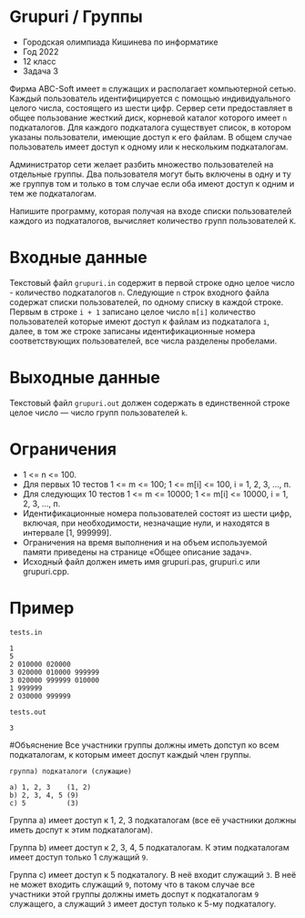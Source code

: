 # Grupuri / Группы
* Городская олимпиада Кишинева по информатике
* Год 2022
* 12 класс
* Задача 3

Фирма ABC-Soft имеет `m` служащих и располагает компьютерной сетью. Каждый пользователь идентифицируется с помощью индивидуального целого числа, состоящего из шести цифр. Сервер сети предоставляет в общее пользование жесткий диск, корневой каталог которого имеет `n` подкаталогов. Для каждого подкаталога существует список, в котором указаны пользователи, имеющие доступ к его файлам. В общем случае
пользователь имеет доступ к одному или к нескольким подкаталогам. 


Администратор сети желает разбить множество пользователей на отдельные группы. Два пользователя могут быть включены в одну и ту же группув том и только в том случае если оба имеют доступ к одним и тем же подкаталогам.


Напишите программу, которая получая на входе списки пользователей каждого из подкаталогов, вычисляет количество групп пользователей `К`.

# Входные данные
Текстовый файл `grupuri.in` содержит в первой строке одно целое число - количество подкаталогов `n`. Следующие `n` строк входного файла содержат списки пользователей, по одному списку в каждой строке. Первым в строке `i + 1`  записано целое число `m[i]` количество пользователей которые имеют доступ к файлам из подкаталога `і`, далее, в том же строке записаны идентификационные номера соответствующих пользователей, все числа разделены пробелами.


# Выходные данные
Текстовый файл `grupuri.out` должен содержать в единственной строке целое число — число групп пользователей `k`.

# Ограничения
* 1 <= n <= 100.
* Для первых 10 тестов 1 <= m <= 100; 1 <= m[i] <= 100, i = 1, 2, 3, ..., п.
* Для следующих 10 тестов 1 <= m <= 10000; 1 <= m[i] <= 10000, i = 1, 2, 3, ..., п.
* Идентификационные номера пользователей состоят из шести цифр, включая, при необходимости, незначащие нули, и находятся в интервале [1, 999999].
* Ограничения на время выполнения и на объем используемой памяти приведены на странице «Общее описание задач».
* Исходный файл должен иметь имя grupuri.pas, grupuri.c или grupuri.cpp.


# Пример
`tests.in`

```
1
5
2 010000 020000 
3 020000 010000 999999 
3 020000 999999 010000 
1 999999 
2 O30000 999999
```

`tests.out`
```
3
```

#Объяснение
Все участники группы должны иметь допступ ко всем подкаталогам,
к которым имеет доспут каждый член группы.
```
группа) подкаталоги (служащие)

a) 1, 2, 3    (1, 2) 
b) 2, 3, 4, 5 (9)
c) 5 	      (3)
```

Группа a) имеет доступ к 1, 2, 3 подкаталогам (все её участники должны иметь доспут к этим подкаталогам).


Группа b) имеет доступ к 2, 3, 4, 5 подкаталогам. К этим подкаталогам имеет доступ только 1 служащий `9`.

Группа c) имеет доступ к 5 подкаталогу. В неё входит служащий `3`. В неё не может входить служащий `9`, потому что в таком случае все участники этой группы должны иметь доспут к подкаталогам `9` служащего, а служащий `3` имеет доступ только к 5-му подкаталогу.


